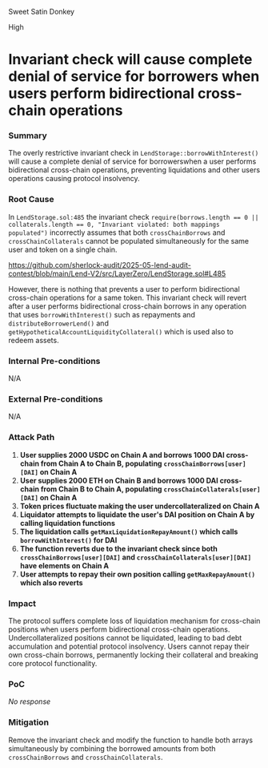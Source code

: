 Sweet Satin Donkey

High

# Invariant check will cause complete denial of service for borrowers when users perform bidirectional cross-chain operations

### Summary

The overly restrictive invariant check in `LendStorage::borrowWithInterest()` will cause a complete denial of service for borrowerswhen a user performs bidirectional cross-chain operations, preventing liquidations and other users operations causing protocol insolvency.

### Root Cause

In `LendStorage.sol:485` the invariant check `require(borrows.length == 0 || collaterals.length == 0, "Invariant violated: both mappings populated")` incorrectly assumes that both `crossChainBorrows` and `crossChainCollaterals` cannot be populated simultaneously for the same user and token on a single chain.

https://github.com/sherlock-audit/2025-05-lend-audit-contest/blob/main/Lend-V2/src/LayerZero/LendStorage.sol#L485

However, there is nothing that prevents a user to perform bidirectional cross-chain operations for a same token. This invariant check will revert after a user performs bidirectional cross-chain borrows in any operation that uses `borrowWithInterest()` such as repayments and `distributeBorrowerLend()` and `getHypotheticalAccountLiquidityCollateral()` which is used also to redeem assets.

### Internal Pre-conditions

N/A

### External Pre-conditions

N/A

### Attack Path

1. **User supplies 2000 USDC on Chain A and borrows 1000 DAI cross-chain from Chain A to Chain B, populating `crossChainBorrows[user][DAI]` on Chain A**
2. **User supplies 2000 ETH on Chain B and borrows 1000 DAI cross-chain from Chain B to Chain A, populating `crossChainCollaterals[user][DAI]` on Chain A**
3. **Token prices fluctuate making the user undercollateralized on Chain A**
4. **Liquidator attempts to liquidate the user's DAI position on Chain A by calling liquidation functions**
5. **The liquidation calls `getMaxLiquidationRepayAmount()` which calls `borrowWithInterest()` for DAI**
6. **The function reverts due to the invariant check since both `crossChainBorrows[user][DAI]` and `crossChainCollaterals[user][DAI]` have elements on Chain A**
7. **User attempts to repay their own position calling `getMaxRepayAmount()` which also reverts**

### Impact

The protocol suffers complete loss of liquidation mechanism for cross-chain positions when users perform bidirectional cross-chain operations. Undercollateralized positions cannot be liquidated, leading to bad debt accumulation and potential protocol insolvency. Users cannot repay their own cross-chain borrows, permanently locking their collateral and breaking core protocol functionality.

### PoC

_No response_

### Mitigation

Remove the invariant check and modify the function to handle both arrays simultaneously by combining the borrowed amounts from both `crossChainBorrows` and `crossChainCollaterals`.